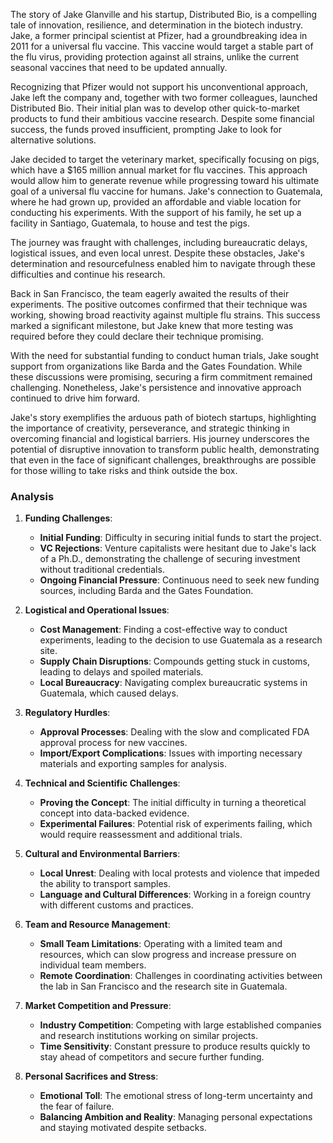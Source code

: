 The story of Jake Glanville and his startup, Distributed Bio, is a compelling tale of innovation, resilience, and determination in the biotech industry. Jake, a former principal scientist at Pfizer, had a groundbreaking idea in 2011 for a universal flu vaccine. This vaccine would target a stable part of the flu virus, providing protection against all strains, unlike the current seasonal vaccines that need to be updated annually.

Recognizing that Pfizer would not support his unconventional approach, Jake left the company and, together with two former colleagues, launched Distributed Bio. Their initial plan was to develop other quick-to-market products to fund their ambitious vaccine research. Despite some financial success, the funds proved insufficient, prompting Jake to look for alternative solutions.

Jake decided to target the veterinary market, specifically focusing on pigs, which have a $165 million annual market for flu vaccines. This approach would allow him to generate revenue while progressing toward his ultimate goal of a universal flu vaccine for humans. Jake's connection to Guatemala, where he had grown up, provided an affordable and viable location for conducting his experiments. With the support of his family, he set up a facility in Santiago, Guatemala, to house and test the pigs.

The journey was fraught with challenges, including bureaucratic delays, logistical issues, and even local unrest. Despite these obstacles, Jake's determination and resourcefulness enabled him to navigate through these difficulties and continue his research.

Back in San Francisco, the team eagerly awaited the results of their experiments. The positive outcomes confirmed that their technique was working, showing broad reactivity against multiple flu strains. This success marked a significant milestone, but Jake knew that more testing was required before they could declare their technique promising.

With the need for substantial funding to conduct human trials, Jake sought support from organizations like Barda and the Gates Foundation. While these discussions were promising, securing a firm commitment remained challenging. Nonetheless, Jake's persistence and innovative approach continued to drive him forward.

Jake's story exemplifies the arduous path of biotech startups, highlighting the importance of creativity, perseverance, and strategic thinking in overcoming financial and logistical barriers. His journey underscores the potential of disruptive innovation to transform public health, demonstrating that even in the face of significant challenges, breakthroughs are possible for those willing to take risks and think outside the box.

### Analysis

1. **Funding Challenges**:
   - **Initial Funding**: Difficulty in securing initial funds to start the project.
   - **VC Rejections**: Venture capitalists were hesitant due to Jake's lack of a Ph.D., demonstrating the challenge of securing investment without traditional credentials.
   - **Ongoing Financial Pressure**: Continuous need to seek new funding sources, including Barda and the Gates Foundation.

2. **Logistical and Operational Issues**:
   - **Cost Management**: Finding a cost-effective way to conduct experiments, leading to the decision to use Guatemala as a research site.
   - **Supply Chain Disruptions**: Compounds getting stuck in customs, leading to delays and spoiled materials.
   - **Local Bureaucracy**: Navigating complex bureaucratic systems in Guatemala, which caused delays.

3. **Regulatory Hurdles**:
   - **Approval Processes**: Dealing with the slow and complicated FDA approval process for new vaccines.
   - **Import/Export Complications**: Issues with importing necessary materials and exporting samples for analysis.

4. **Technical and Scientific Challenges**:
   - **Proving the Concept**: The initial difficulty in turning a theoretical concept into data-backed evidence.
   - **Experimental Failures**: Potential risk of experiments failing, which would require reassessment and additional trials.
   
5. **Cultural and Environmental Barriers**:
   - **Local Unrest**: Dealing with local protests and violence that impeded the ability to transport samples.
   - **Language and Cultural Differences**: Working in a foreign country with different customs and practices.

6. **Team and Resource Management**:
   - **Small Team Limitations**: Operating with a limited team and resources, which can slow progress and increase pressure on individual team members.
   - **Remote Coordination**: Challenges in coordinating activities between the lab in San Francisco and the research site in Guatemala.

7. **Market Competition and Pressure**:
   - **Industry Competition**: Competing with large established companies and research institutions working on similar projects.
   - **Time Sensitivity**: Constant pressure to produce results quickly to stay ahead of competitors and secure further funding.

8. **Personal Sacrifices and Stress**:
   - **Emotional Toll**: The emotional stress of long-term uncertainty and the fear of failure.
   - **Balancing Ambition and Reality**: Managing personal expectations and staying motivated despite setbacks.